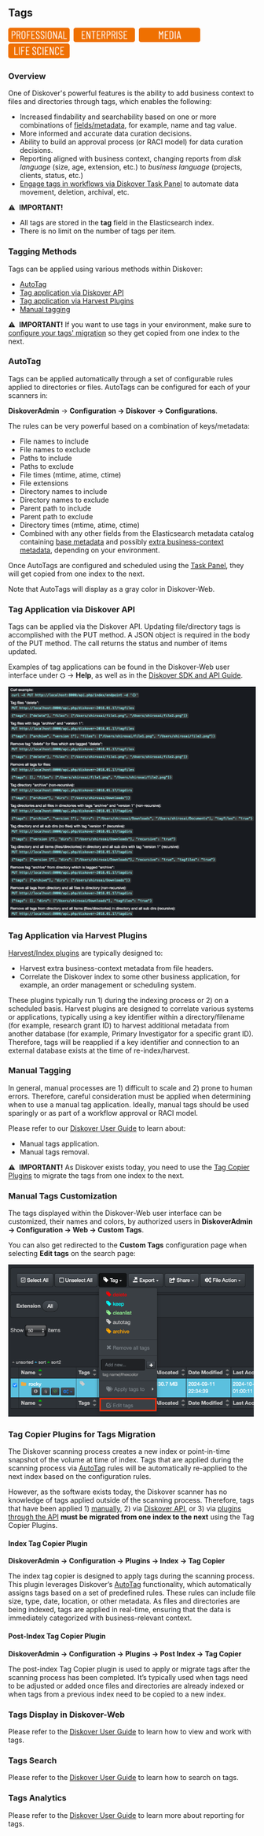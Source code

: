 <p id="tags"></p>

## Tags

<img src="images/button_edition_professional.png" width="125">&nbsp;&nbsp;<img src="images/button_edition_enterprise.png" width="125">&nbsp;&nbsp;<img src="images/button_edition_media.png" width="125">&nbsp;&nbsp;<img src="images/button_edition_life_science.png" width="125">

### Overview

One of Diskover's powerful features is the ability to add business context to files and directories through tags, which enables the following:

- Increased findability and searchability based on one or more combinations of [fields/metadata](#metadata), for example, name and tag value.
- More informed and accurate data curation decisions.
- Ability to build an approval process (or RACI model) for data curation decisions.
- Reporting aligned with business context, changing reports from _disk language_ (size, age, extension, etc.) to _business language_ (projects, clients, status, etc.)
- [Engage tags in workflows via Diskover Task Panel](#task_panel) to automate data movement, deletion, archival, etc.

⚠️ &nbsp;**IMPORTANT!**

- All tags are stored in the **tag** field in the Elasticsearch index.
- There is no limit on the number of tags per item.

### Tagging Methods

Tags can be applied using various methods within Diskover:

- [AutoTag](#autotag)
- [Tag application via Diskover API](#tags_via_api)
- [Tag application via Harvest Plugins](#tags_via_harvest_plugins)
- [Manual tagging](#manual_tags)

⚠️ &nbsp;**IMPORTANT!** If you want to use tags in your environment, make sure to [configure your tags' migration](#tags_migration) so they get copied from one index to the next.


<p id="autotag"></p>

### AutoTag

Tags can be applied automatically through a set of configurable rules applied to directories or files. AutoTags can be configured for each of your scanners in:

**DiskoverAdmin** → **Configuration → Diskover → Configurations**. 

The rules can be very powerful based on a combination of keys/metadata:

- File names to include
- File names to exclude
- Paths to include
- Paths to exclude
- File times (mtime, atime, ctime)
- File extensions
- Directory names to include
- Directory names to exclude
- Parent path to include
- Parent path to exclude
- Directory times (mtime, atime, ctime)
- Combined with any other fields from the Elasticsearch metadata catalog containing [base metadata](https://docs.diskoverdata.com/diskover_user_guide/#field-names-basic-metadata) and possibly [extra business-context metadata](https://docs.diskoverdata.com/diskover_user_guide/#field-names-extra-metadata), depending on your environment.

Once AutoTags are configured and scheduled using the [Task Panel](#task_panel), they will get copied from one index to the next.

Note that AutoTags will display as a gray color in Diskover-Web.



<p id="tags_via_api"></p>

### Tag Application via Diskover API

Tags can be applied via the Diskover API. Updating file/directory tags is accomplished with the PUT method. A JSON object is required in the body of the PUT method. The call returns the status and number of items updated.

Examples of tag applications can be found in the Diskover-Web user interface under ⛭ → **Help**, as well as in the [Diskover SDK and API Guide](https://docs.diskoverdata.com/diskover_dev_guide/#using-the-diskover-web-api).

![Image: API Tags Examples](images/image_tags_autotags_examples_tag_applications.png)



<p id="tags_via_harvest_plugins"></p>

### Tag Application via Harvest Plugins  

[Harvest/Index plugins](#plugins_index) are typically designed to:

- Harvest extra business-context metadata from file headers.
- Correlate the Diskover index to some other business application, for example, an order management or scheduling system.

These plugins typically run 1) during the indexing process or 2) on a scheduled basis. Harvest plugins are designed to correlate various systems or applications, typically using a key identifier within a directory/filename (for example, research grant ID) to harvest additional metadata from another database (for example, Primary Investigator for a specific grant ID). Therefore, tags will be reapplied if a key identifier and connection to an external database exists at the time of re-index/harvest.



<p id="manual_tags"></p>

### Manual Tagging

In general, manual processes are 1) difficult to scale and 2) prone to human errors. Therefore, careful consideration must be applied when determining when to use a manual tag application. Ideally, manual tags should be used sparingly or as part of a workflow approval or RACI model. 

Please refer to our [Diskover User Guide](https://docs.diskoverdata.com/diskover_user_guide/#tags) to learn about:

- Manual tags application.
- Manual tags removal.

⚠️ &nbsp;**IMPORTANT!** As Diskover exists today, you need to use the [Tag Copier Plugins](#tags_migration) to migrate the tags from one index to the next.



<p id="tags_customization"></p>

### Manual Tags Customization

The tags displayed within the Diskover-Web user interface can be customized, their names and colors, by authorized users in **DiskoverAdmin → Configuration → Web → Custom Tags**.

You can also get redirected to the **Custom Tags** configuration page when selecting **Edit tags** on the search page:

<img src="images/tags_menu_edit.png" width="500">



<p id="tags_migration"></p>

### Tag Copier Plugins for Tags Migration

The Diskover scanning process creates a new index or point-in-time snapshot of the volume at time of index. Tags that are applied during the scanning process via [AutoTag](#autotag) rules will be automatically re-applied to the next index based on the configuration rules.

However, as the software exists today, the Diskover scanner has no knowledge of tags applied outside of the scanning process. Therefore, tags that have been applied 1) [manually](#manual_tags), 2) via [Diskover API](tags_via_api), or 3) via [plugins through the API](#tags_via_harvest_plugins) **must be migrated from one index to the next** using the Tag Copier Plugins.

#### Index Tag Copier Plugin 

**DiskoverAdmin → Configuration → Plugins → Index → Tag Copier**

The index tag copier is designed to apply tags during the scanning process. This plugin leverages Diskover’s [AutoTag](#autotag) functionality, which automatically assigns tags based on a set of predefined rules. These rules can include file size, type, date, location, or other metadata. As files and directories are being indexed, tags are applied in real-time, ensuring that the data is immediately categorized with business-relevant context.

#### Post-Index Tag Copier Plugin

**DiskoverAdmin → Configuration → Plugins → Post Index → Tag Copier**

The post-index Tag Copier plugin is used to apply or migrate tags after the scanning process has been completed. It’s typically used when tags need to be adjusted or added once files and directories are already indexed or when tags from a previous index need to be copied to a new index.

### Tags Display in Diskover-Web

Please refer to the [Diskover User Guide](https://docs.diskoverdata.com/diskover_user_guide/#tags) to learn how to view and work with tags.

<p id="tags_search"></p>

### Tags Search

Please refer to the [Diskover User Guide](https://docs.diskoverdata.com/diskover_user_guide/#tags) to learn how to search on tags.

<p id="tags_analytics"></p>

### Tags Analytics

Please refer to the [Diskover User Guide](https://docs.diskoverdata.com/diskover_user_guide/#tags) to learn more about reporting for tags.


